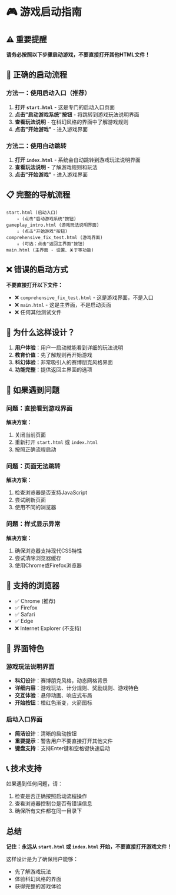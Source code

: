 # 🎮 游戏启动指南

## ⚠️ 重要提醒

**请务必按照以下步骤启动游戏，不要直接打开其他HTML文件！**

## 🚀 正确的启动流程

### 方法一：使用启动入口（推荐）
1. **打开 `start.html`** - 这是专门的启动入口页面
2. **点击"启动游戏系统"按钮** - 将跳转到游戏玩法说明界面
3. **查看玩法说明** - 在科幻风格的界面中了解游戏规则
4. **点击"开始游戏"** - 进入游戏界面

### 方法二：使用自动跳转
1. **打开 `index.html`** - 系统会自动跳转到游戏玩法说明界面
2. **查看玩法说明** - 了解游戏规则和玩法
3. **点击"开始游戏"** - 进入游戏界面

## 📋 完整的导航流程

```
start.html (启动入口)
    ↓ (点击"启动游戏系统"按钮)
gameplay_intro.html (游戏玩法说明界面)
    ↓ (点击"开始游戏"按钮)
comprehensive_fix_test.html (游戏界面)
    ↓ (可选：点击"返回主界面"按钮)
main.html (主界面 - 设置、关于等功能)
```

## ❌ 错误的启动方式

**不要直接打开以下文件：**
- ❌ `comprehensive_fix_test.html` - 这是游戏界面，不是入口
- ❌ `main.html` - 这是主界面，不是启动页面
- ❌ 任何其他测试文件

## 🎯 为什么这样设计？

1. **用户体验**：用户一启动就能看到详细的玩法说明
2. **教育价值**：先了解规则再开始游戏
3. **科幻体验**：非常吸引人的赛博朋克风格界面
4. **功能完整**：提供返回主界面的选项

## 🔧 如果遇到问题

### 问题：直接看到游戏界面
**解决方案：**
1. 关闭当前页面
2. 重新打开 `start.html` 或 `index.html`
3. 按照正确流程启动

### 问题：页面无法跳转
**解决方案：**
1. 检查浏览器是否支持JavaScript
2. 尝试刷新页面
3. 使用不同的浏览器

### 问题：样式显示异常
**解决方案：**
1. 确保浏览器支持现代CSS特性
2. 尝试清除浏览器缓存
3. 使用Chrome或Firefox浏览器

## 📱 支持的浏览器

- ✅ Chrome (推荐)
- ✅ Firefox
- ✅ Safari
- ✅ Edge
- ❌ Internet Explorer (不支持)

## 🎨 界面特色

### 游戏玩法说明界面
- **科幻设计**：赛博朋克风格，动态网格背景
- **详细内容**：游戏玩法、计分规则、奖励规则、游戏特色
- **交互体验**：悬停动画、响应式布局
- **开始按钮**：橙红色渐变，火箭图标

### 启动入口界面
- **简洁设计**：清晰的启动按钮
- **重要提示**：警告用户不要直接打开其他文件
- **键盘支持**：支持Enter键和空格键快速启动

## 📞 技术支持

如果遇到任何问题，请：
1. 检查是否正确按照启动流程操作
2. 查看浏览器控制台是否有错误信息
3. 确保所有文件都在同一目录下

## 总结

**记住：永远从 `start.html` 或 `index.html` 开始，不要直接打开游戏文件！**

这样设计是为了确保用户能够：
- 先了解游戏玩法
- 体验科幻风格的界面
- 获得完整的游戏体验 